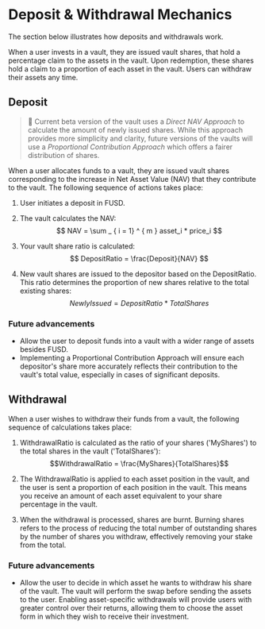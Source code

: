 # Deposit & Withdrawal Mechanics

The section below illustrates how deposits and withdrawals work.

When a user invests in a vault, they are issued vault shares, that hold a percentage claim to the assets in the vault. Upon redemption, these shares hold a claim to a proportion of each asset in the vault. Users can withdraw their assets any time.

## Deposit

> 📌 Current beta version of the vault uses a *Direct NAV Approach* to calculate the amount of newly issued shares. While this approach provides more simplicity and clarity, future versions of the vaults will use a *Proportional Contribution Approach* which offers a fairer distribution of shares.

When a user allocates funds to a vault, they are issued vault shares corresponding to the increase in Net Asset Value (NAV) that they contribute to the vault. The following sequence of actions takes place:

1. User initiates a deposit in FUSD.

2. The vault calculates the NAV:
$$
NAV = \sum _ { i = 1} ^ { m } asset_i * price_i
$$

3. Your vault share ratio is calculated:
$$
DepositRatio = \frac{Deposit}{NAV}
$$

4. New vault shares are issued to the depositor based on the DepositRatio. This ratio determines the proportion of new shares relative to the total existing shares:
$$
NewlyIssued = DepositRatio * TotalShares
$$

### Future advancements

* Allow the user to deposit funds into a vault with a wider range of assets besides FUSD.
* Implementing a Proportional Contribution Approach will ensure each depositor's share more accurately reflects their contribution to the vault's total value, especially in cases of significant deposits.

<!-- Proportional Contribution Approach -->

<!-- 1. User initiates a deposit. This is expressed in FUSD.

2. The vault calculates the NAV:
$$
NAV = \sum _ { i = 1} ^ { m } asset_i * price_i
$$

3. Your vault share % is calculated:
$$
Share = \frac{Deposit}{(Deposit+NAV)}
$$

4. New vault shares are issued to the depositor s.t.:

$$
Share = \frac{NewlyIssued}{(NewlyIssued + TotalShares)}
$$

so that the amount of newly issued shares:

$$
NewlyIssued = Share * \frac{TotalShares}{(1-Share)}
$$ -->

## Withdrawal

When a user wishes to withdraw their funds from a vault, the following sequence of calculations takes place:

1. WithdrawalRatio is calculated as the ratio of your shares ('MyShares') to the total shares in the vault ('TotalShares'):
$$WithdrawalRatio = \frac{MyShares}{TotalShares}$$

2. The WithdrawalRatio is applied to each asset position in the vault, and the user is sent a proportion of each position in the vault. This means you receive an amount of each asset equivalent to your share percentage in the vault.

3. When the withdrawal is processed, shares are burnt. Burning shares refers to the process of reducing the total number of outstanding shares by the number of shares you withdraw, effectively removing your stake from the total.

### Future advancements

* Allow the user to decide in which asset he wants to withdraw his share of the vault. The vault will perform the swap before sending the assets to the user. Enabling asset-specific withdrawals will provide users with greater control over their returns, allowing them to choose the asset form in which they wish to receive their investment.